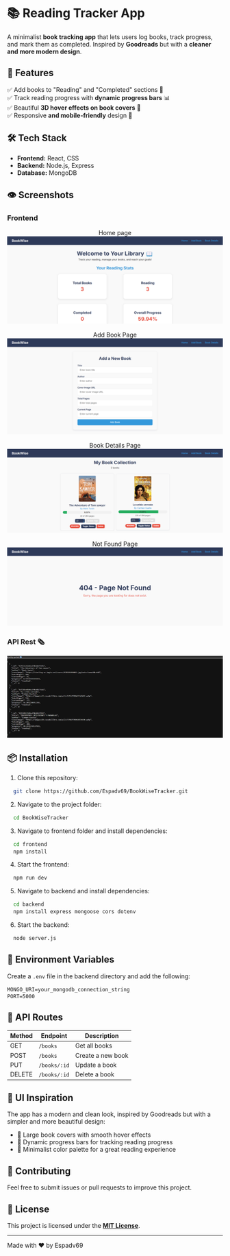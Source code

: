 # 📚 Reading Tracker App

A minimalist **book tracking app** that lets users log books, track progress, and mark them as completed. Inspired by **Goodreads** but with a **cleaner and more modern design**.

## 🚀 Features

✅ Add books to "Reading" and "Completed" sections 📖  
✅ Track reading progress with **dynamic progress bars** 📊  
✅ Beautiful **3D hover effects on book covers** 🎨  
✅ Responsive **and mobile-friendly** design 📱

## 🛠️ Tech Stack

- **Frontend:** React, CSS
- **Backend:** Node.js, Express
- **Database:** MongoDB

## 👁️ Screenshots

### Frontend

<p align="center">
Home page
  <img src="./progressImages/homePage.png" alt="Home page" />
</p>

<p align="center">
Add Book Page
  <img src="./progressImages/addBookPage.png" alt="Add Book page" />
</p>

<p align="center">
Book Details Page
  <img src="./progressImages/bookDetailsPage.png" alt="Book Details page" />
</p>

<p align="center">
Not Found Page
  <img src="./progressImages/not-foundPage.png" alt="Not Found page" />
</p>

### API Rest 🗞️

<p>
  <img src="./progressImages/api-rest.png" alt="Api-Rest data" />
</p>

## 📦 Installation

1. Clone this repository:

```bash
  git clone https://github.com/Espadv69/BookWiseTracker.git
```

2. Navigate to the project folder:

```bash
  cd BookWiseTracker
```

3. Navigate to frontend folder and install dependencies:

```bash
  cd frontend
  npm install
```

4. Start the frontend:

```bash
  npm run dev
```

5. Navigate to backend and install dependencies:

```bash
  cd backend
  npm install express mongoose cors dotenv
```

6. Start the backend:

```bash
  node server.js
```

## 🔧 Environment Variables

Create a `.env` file in the backend directory and add the following:

```env
MONGO_URI=your_mongodb_connection_string
PORT=5000
```

## 📜 API Routes

| Method | Endpoint     | Description       |
| ------ | ------------ | ----------------- |
| GET    | `/books`     | Get all books     |
| POST   | `/books`     | Create a new book |
| PUT    | `/books/:id` | Update a book     |
| DELETE | `/books/:id` | Delete a book     |

## 🎨 UI Inspiration

The app has a modern and clean look, inspired by Goodreads but with a simpler and more beautiful design:

- 📌 Large book covers with smooth hover effects
- 📌 Dynamic progress bars for tracking reading progress
- 📌 Minimalist color palette for a great reading experience

## 🤝 Contributing

Feel free to submit issues or pull requests to improve this project.

## 📄 License

This project is licensed under the **[MIT License](https://opensource.org/license/mit)**.

---

Made with ❤️ by Espadv69
